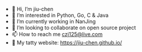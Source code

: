 - 👋 Hi, I’m jiu-chen
- 👀 I’m interested in Python, Go, C & Java
- 🌱 I’m currently working in NanJing
- 💞️ I’m looking to collaborate on open source project
- 📫 How to reach me czj125@live.com
- 🍁 My tatty website: https://jiu-chen.github.io/

